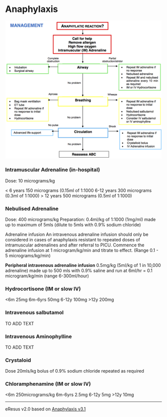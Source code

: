 # Anaphylaxis
![Anaphylaxis](./anaphylaxis.png)


### Intramuscular Adrenaline (in-hospital)
Dose:   			10 micrograms/kg

< 6 years 150 micrograms (0.15ml of 1:1000
6-12 years 300 micrograms (0.3ml of 1:1000) 
\> 12 years 500 micrograms (0.5ml of 1:1000) 

### Nebulised Adrenaline
Dose: 			400 micrograms/kg
Preparation: 	0.4ml/kg of 1:1000 (1mg/ml) made up to maximum of 5mls (dilute to 5mls with 0.9% sodium chloride)

Adrenaline infusion
An intravenous adrenaline infusion should only be considered in cases of anaphylaxis resistant to repeated doses of intramuscular adrenalines and after referral to PICU.
Commence the adrenaline infusion at 1 microgram/kg/min and titrate to effect. (Range 0.1 - 5 micrograms/kg/min)

__Peripheral intravenous adrenaline infusion__
0.5mg/kg (5ml/kg of 1 in 10,000 adrenaline) made up to 500 mls with 0.9% saline and run at 6ml/hr = 0.1 microgram/kg/min (range 6-300ml/hour)

### Hydrocortisone (IM or slow IV)
<6m	25mg
6m-6yrs	50mg
6-12y		100mg
\>12y 200mg

### Intravenous salbutamol
TO ADD TEXT
### Intravenous Aminophylline
TO ADD TEXT

### Crystaloid
Dose 20mls/kg bolus of 0.9% sodium chloride  repeated as required

### Chloramphenamine (IM or slow IV)
<6m	250micrograms/kg
6m-6yrs	2.5mg
6-12y		5mg
\>12y 10mg

--- 
eResus v2.0 based on [Anaphylaxis v3.1](http://workspaces/sites/Teams/ChildrensEmergencyDepartment/guidelines/BCH_guidelines/1/index.html#14843)